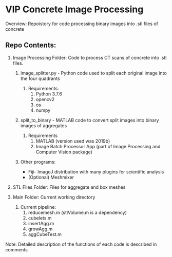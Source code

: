 <h1> VIP Concrete Image Processing </h1>

Overview: Repoistory for code processing binary images into .stl files of concrete

<h2> Repo Contents: </h2>

1. Image Processing Folder: Code to process CT scans of concrete into .stl files.
    1. image_splitter.py - Python code used to split each original image into the four quadrants
        1. Requirements:
            1. Python 3.7.6
            2. opencv2
            3. os
            4. numpy

    2. split_to_binary - MATLAB code to convert split images into binary images of aggregates
        1. Requirements
            1. MATLAB (version used was 2019b)
            2. Image Batch Processor App (part of Image Processing and Computer Vision package)
    3. Other programs:
        + Fiji- ImageJ distribution with many plugins for scientific analysis
        + (Optional) Meshmixer

2. STL Files Folder: Files for aggregate and box meshes

3. Main Folder: Current working directory
    1. Current pipeline:
        1. reducemesh.m (stlVolume.m is a dependency)
        2. cubelets.m
        3. insertAgg.m
        4. growAgg.m
        5. aggCubeTest.m

Note: Detailed description of the functions of each code is described in comments
